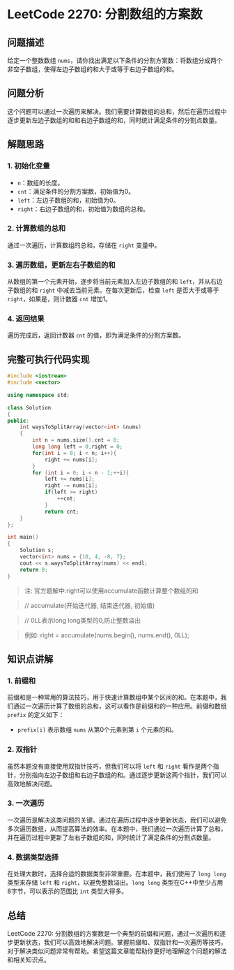 <head></head>

# LeetCode 2270: 分割数组的方案数

## 问题描述

给定一个整数数组 `nums`，请你找出满足以下条件的分割方案数：将数组分成两个非空子数组，使得左边子数组的和大于或等于右边子数组的和。

## 问题分析

这个问题可以通过一次遍历来解决。我们需要计算数组的总和，然后在遍历过程中逐步更新左边子数组的和和右边子数组的和，同时统计满足条件的分割点数量。

## 解题思路

### 1. 初始化变量

- `n`：数组的长度。
- `cnt`：满足条件的分割方案数，初始值为0。
- `left`：左边子数组的和，初始值为0。
- `right`：右边子数组的和，初始值为数组的总和。

### 2. 计算数组的总和

通过一次遍历，计算数组的总和，存储在 `right` 变量中。

### 3. 遍历数组，更新左右子数组的和

从数组的第一个元素开始，逐步将当前元素加入左边子数组的和 `left`，并从右边子数组的和 `right` 中减去当前元素。在每次更新后，检查 `left` 是否大于或等于 `right`，如果是，则计数器 `cnt` 增加1。

### 4. 返回结果

遍历完成后，返回计数器 `cnt` 的值，即为满足条件的分割方案数。

## 完整可执行代码实现
```cpp
#include <iostream>
#include <vector>

using namespace std;

class Solution
{
public:
    int waysToSplitArray(vector<int> &nums)
    {
        int n = nums.size(),cnt = 0;
        long long left = 0,right = 0;
        for(int i = 0; i < n; i++){
            right += nums[i];
        }
        for (int i = 0; i < n - 1;++i){
            left += nums[i];
            right -= nums[i];
            if(left >= right)
                ++cnt;
            }
            return cnt;
    }
};

int main()
{
    Solution s;
    vector<int> nums = {10, 4, -8, 7};
    cout << s.waysToSplitArray(nums) << endl;
    return 0;
}

```
> 注:       官方题解中:right可以使用accumulate函数计算整个数组的和

> // accumulate(开始迭代器, 结束迭代器, 初始值)

> // 0LL表示long long类型的0,防止整数溢出

> 例如: right = accumulate(nums.begin(), nums.end(), 0LL);

## 知识点讲解

### 1. 前缀和

前缀和是一种常用的算法技巧，用于快速计算数组中某个区间的和。在本题中，我们通过一次遍历计算了数组的总和，这可以看作是前缀和的一种应用。前缀和数组 `prefix` 的定义如下：

- `prefix[i]` 表示数组 `nums` 从第0个元素到第 `i` 个元素的和。

### 2. 双指针

虽然本题没有直接使用双指针技巧，但我们可以将 `left` 和 `right` 看作是两个指针，分别指向左边子数组和右边子数组的和。通过逐步更新这两个指针，我们可以高效地解决问题。

### 3. 一次遍历

一次遍历是解决这类问题的关键。通过在遍历过程中逐步更新状态，我们可以避免多次遍历数组，从而提高算法的效率。在本题中，我们通过一次遍历计算了总和，并在遍历过程中更新了左右子数组的和，同时统计了满足条件的分割点数量。

### 4. 数据类型选择

在处理大数时，选择合适的数据类型非常重要。在本题中，我们使用了 `long long` 类型来存储 `left` 和 `right`，以避免整数溢出。`long long` 类型在C++中至少占用8字节，可以表示的范围比 `int` 类型大得多。

## 总结

LeetCode 2270: 分割数组的方案数是一个典型的前缀和问题，通过一次遍历和逐步更新状态，我们可以高效地解决问题。掌握前缀和、双指针和一次遍历等技巧，对于解决类似问题非常有帮助。希望这篇文章能帮助你更好地理解这个问题的解法和相关知识点。